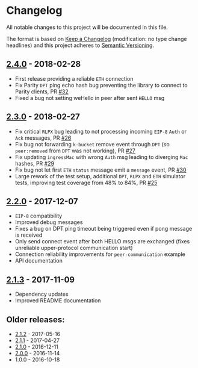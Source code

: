 # Changelog
All notable changes to this project will be documented in this file.

The format is based on [Keep a Changelog](http://keepachangelog.com/en/1.0.0/) 
(modification: no type change headlines) and this project adheres to 
[Semantic Versioning](http://semver.org/spec/v2.0.0.html).


## [2.4.0] - 2018-02-28
- First release providing a reliable ``ETH`` connection
- Fix Parity ``DPT`` ping echo hash bug preventing the library to connect
  to Parity clients, PR [#32](https://github.com/ethereumjs/ethereumjs-devp2p/pull/32)
- Fixed a bug not setting weHello in peer after sent ``HELLO`` msg

[2.4.0]: https://github.com/ethereumjs/ethereumjs-devp2p/compare/v2.3.0...v2.4.0

## [2.3.0] - 2018-02-27
- Fix critical ``RLPX`` bug leading to not processing incoming ``EIP-8`` ``Auth`` or ``Ack`` messages, PR [#26](https://github.com/ethereumjs/ethereumjs-devp2p/pull/26)
- Fix bug not forwarding ``k-bucket`` remove event through ``DPT`` (so ``peer:removed`` from
  ``DPT`` was not working), PR [#27](https://github.com/ethereumjs/ethereumjs-devp2p/pull/27)
- Fix updating ``ingressMac`` with wrong ``Auth`` msg leading to diverging ``Mac`` hashes, PR [#29](https://github.com/ethereumjs/ethereumjs-devp2p/pull/29)
- Fix bug not let first ``ETH`` ``status`` message emit a ``message`` event, PR [#30](https://github.com/ethereumjs/ethereumjs-devp2p/pull/30)
- Large rework of the test setup, additional ``DPT``, ``RLPX`` and ``ETH`` simulator tests,
  improving test coverage from 48% to 84%, PR [#25](https://github.com/ethereumjs/ethereumjs-devp2p/pull/25)

[2.3.0]: https://github.com/ethereumjs/ethereumjs-devp2p/compare/v2.2.0...v2.3.0

## [2.2.0] - 2017-12-07
- ``EIP-8`` compatibility
- Improved debug messages
- Fixes a bug on DPT ping timeout being triggered even if pong message is received
- Only send connect event after both HELLO msgs are exchanged (fixes unreliable upper-protocol communication start)
- Connection reliability improvements for ``peer-communication`` example
- API documentation

[2.2.0]: https://github.com/ethereumjs/ethereumjs-devp2p/compare/v2.1.3...v2.2.0

## [2.1.3] - 2017-11-09
- Dependency updates
- Improved README documentation

[2.1.3]: https://github.com/ethereumjs/ethereumjs-devp2p/compare/v2.1.2...v2.1.3

## Older releases:

- [2.1.2](https://github.com/ethereumjs/ethereumjs-devp2p/compare/v2.1.1...v2.1.2) - 2017-05-16
- [2.1.1](https://github.com/ethereumjs/ethereumjs-devp2p/compare/v2.1.0...v2.1.1) - 2017-04-27
- [2.1.0](https://github.com/ethereumjs/ethereumjs-devp2p/compare/v2.0.0...v2.1.0) - 2016-12-11
- [2.0.0](https://github.com/ethereumjs/ethereumjs-devp2p/compare/v1.0.0...v2.0.0) - 2016-11-14
- 1.0.0 - 2016-10-18




